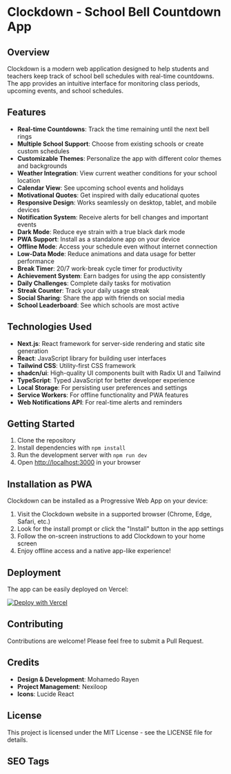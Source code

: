 # Clockdown - School Bell Countdown App


## Overview

Clockdown is a modern web application designed to help students and teachers keep track of school bell schedules with real-time countdowns. The app provides an intuitive interface for monitoring class periods, upcoming events, and school schedules.

## Features

- **Real-time Countdowns**: Track the time remaining until the next bell rings
- **Multiple School Support**: Choose from existing schools or create custom schedules
- **Customizable Themes**: Personalize the app with different color themes and backgrounds
- **Weather Integration**: View current weather conditions for your school location
- **Calendar View**: See upcoming school events and holidays
- **Motivational Quotes**: Get inspired with daily educational quotes
- **Responsive Design**: Works seamlessly on desktop, tablet, and mobile devices
- **Notification System**: Receive alerts for bell changes and important events
- **Dark Mode**: Reduce eye strain with a true black dark mode
- **PWA Support**: Install as a standalone app on your device
- **Offline Mode**: Access your schedule even without internet connection
- **Low-Data Mode**: Reduce animations and data usage for better performance
- **Break Timer**: 20/7 work-break cycle timer for productivity
- **Achievement System**: Earn badges for using the app consistently
- **Daily Challenges**: Complete daily tasks for motivation
- **Streak Counter**: Track your daily usage streak
- **Social Sharing**: Share the app with friends on social media
- **School Leaderboard**: See which schools are most active

## Technologies Used

- **Next.js**: React framework for server-side rendering and static site generation
- **React**: JavaScript library for building user interfaces
- **Tailwind CSS**: Utility-first CSS framework
- **shadcn/ui**: High-quality UI components built with Radix UI and Tailwind
- **TypeScript**: Typed JavaScript for better developer experience
- **Local Storage**: For persisting user preferences and settings
- **Service Workers**: For offline functionality and PWA features
- **Web Notifications API**: For real-time alerts and reminders

## Getting Started

1. Clone the repository
2. Install dependencies with `npm install`
3. Run the development server with `npm run dev`
4. Open [http://localhost:3000](http://localhost:3000) in your browser

## Installation as PWA

Clockdown can be installed as a Progressive Web App on your device:

1. Visit the Clockdown website in a supported browser (Chrome, Edge, Safari, etc.)
2. Look for the install prompt or click the "Install" button in the app settings
3. Follow the on-screen instructions to add Clockdown to your home screen
4. Enjoy offline access and a native app-like experience!

## Deployment

The app can be easily deployed on Vercel:

[![Deploy with Vercel](https://vercel.com/button)](https://vercel.com/new/clone?repository-url=https%3A%2F%2Fgithub.com%2Fnexiloop%2Fclockdown)

## Contributing

Contributions are welcome! Please feel free to submit a Pull Request.

## Credits

- **Design & Development**: Mohamedo Rayen
- **Project Management**: Nexiloop
- **Icons**: Lucide React

## License

This project is licensed under the MIT License - see the LICENSE file for details.

## SEO Tags

<!-- These tags help prevent blocking on school computers -->
<meta name="keywords" content="education, school, bell schedule, countdown, timer, student tool, teacher tool, classroom management, time management, school bell, period tracker, class schedule">
<meta name="robots" content="index, follow">
<meta name="author" content="Nexiloop">
<meta name="application-name" content="Clockdown">

